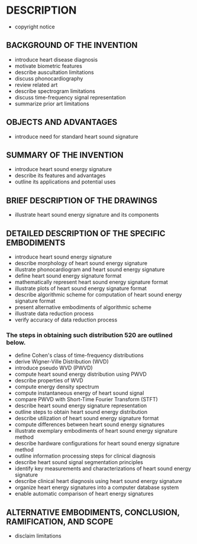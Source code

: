 # DESCRIPTION

- copyright notice

## BACKGROUND OF THE INVENTION

- introduce heart disease diagnosis
- motivate biometric features
- describe auscultation limitations
- discuss phonocardiography
- review related art
- describe spectrogram limitations
- discuss time-frequency signal representation
- summarize prior art limitations

## OBJECTS AND ADVANTAGES

- introduce need for standard heart sound signature

## SUMMARY OF THE INVENTION

- introduce heart sound energy signature
- describe its features and advantages
- outline its applications and potential uses

## BRIEF DESCRIPTION OF THE DRAWINGS

- illustrate heart sound energy signature and its components

## DETAILED DESCRIPTION OF THE SPECIFIC EMBODIMENTS

- introduce heart sound energy signature
- describe morphology of heart sound energy signature
- illustrate phonocardiogram and heart sound energy signature
- define heart sound energy signature format
- mathematically represent heart sound energy signature format
- illustrate plots of heart sound energy signature format
- describe algorithmic scheme for computation of heart sound energy signature format
- present alternative embodiments of algorithmic scheme
- illustrate data reduction process
- verify accuracy of data reduction process

### The steps in obtaining such distribution 520 are outlined below.

- define Cohen's class of time-frequency distributions
- derive Wigner-Ville Distribution (WVD)
- introduce pseudo WVD (PWVD)
- compute heart sound energy distribution using PWVD
- describe properties of WVD
- compute energy density spectrum
- compute instantaneous energy of heart sound signal
- compare PWVD with Short-Time Fourier Transform (STFT)
- describe heart sound energy signature representation
- outline steps to obtain heart sound energy distribution
- describe utilization of heart sound energy signature format
- compute differences between heart sound energy signatures
- illustrate exemplary embodiments of heart sound energy signature method
- describe hardware configurations for heart sound energy signature method
- outline information processing steps for clinical diagnosis
- describe heart sound signal segmentation principles
- identify key measurements and characterizations of heart sound energy signature
- describe clinical heart diagnosis using heart sound energy signature
- organize heart energy signatures into a computer database system
- enable automatic comparison of heart energy signatures

## ALTERNATIVE EMBODIMENTS, CONCLUSION, RAMIFICATION, AND SCOPE

- disclaim limitations

